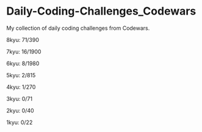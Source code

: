 # Daily-Coding-Challenges_Codewars

My collection of daily coding challenges from Codewars.

8kyu: 71/390

7kyu: 16/1900

6kyu: 8/1980

5kyu: 2/815

4kyu: 1/270

3kyu: 0/71

2kyu: 0/40

1kyu: 0/22

